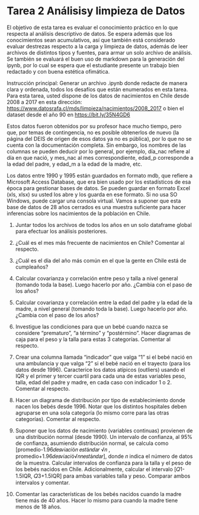 # Tarea 2 Análisisy limpieza de Datos

El objetivo de esta tarea es evaluar el conocimiento práctico en lo que respecta al análisis descriptivo de
datos. Se espera además que los conocimientos sean acumulativos, así que también está considerado evaluar
destrezas respecto a la carga y limpieza de datos, además de leer archivos de distintos tipos y fuentes, para
armar un solo archivo de análisis. Se también se evaluará el buen uso de markdown para la generación del
ipynb, por lo cual se espera que el estudiante presente un trabajo bien redactado y con buena estética
ofimática.

Instrucción principal: Generar un archivo .ipynb donde redacte de manera clara y ordenada, todos los
desafíos que están enumerados en esta tarea.
Para esta tarea, usted dispone de los datos de nacimientos en Chile desde 2008 a 2017 en esta dirección:
https://www.datosrafa.cl/mds/limpieza/nacimientos/2008_2017 o bien el dataset desde el año 90 en
https://bit.ly/35N4GD6

Estos datos fueron obtenidos por su profesor hace mucho tiempo, pero que, por temas de contingencia, no
es posible obtenerlos de nuevo (la página del DEIS de origen de esos datos ya no es pública), por lo que no
se cuenta con la documentación completa. Sin embargo, los nombres de las columnas se pueden deducir
por lo general, por ejemplo, día_nac refiere al día en que nació, y mes_nac al mes correspondiente, edad_p
corresponde a la edad del padre, y edad_m a la edad de la madre, etc.

Los datos entre 1990 y 1995 están guardados en formato mdb, que refiere a Microsoft Access Database,
que era bien usado por los estadísticos de esa época para gestionar bases de datos. Se pueden guardar en
formato Excel (xls, xlsx) su usted los abre y los guarda en ese formato. Si no usa SO Windows, puede
cargar una consola virtual. Vamos a suponer que esta base de datos de 28 años cerrados es una muestra
suficiente para hacer inferencias sobre los nacimientos de la población en Chile.

1. Juntar todos los archivos de todos los años en un solo dataframe global para efectuar los análisis
posteriores. 

2. ¿Cuál es el mes más frecuente de nacimientos en Chile? Comentar al respecto.

3. ¿Cuál es el día del año más común en el que la gente en Chile está de cumpleaños? 

4. Calcular covarianza y correlación entre peso y talla a nivel general (tomando toda la base). Luego
hacerlo por año. ¿Cambia con el paso de los años? 

5. Calcular covarianza y correlación entre la edad del padre y la edad de la madre, a nivel general
(tomando toda la base). Luego hacerlo por año. ¿Cambia con el paso de los años? 

6. Investigue las condiciones para que un bebé cuando nazca se considere “prematuro”, “a término”
y “postérmino”. Hacer diagramas de caja para el peso y la talla para estas 3 categorías. Comentar
al respecto. 

7. Crear una columna llamada “indicador” que valga “1” si el bebé nació en una ambulancia y que
valga “2” si el bebé nació en el trayecto (para los datos desde 1996). Caracterice los datos atípicos
(outliers) usando el IQR y el primer y tercer cuartil para cada una de estas variables peso, talla,
edad del padre y madre, en cada caso con indicador 1 o 2. Comentar al respecto.

8. Hacer un diagrama de distribución por tipo de establecimiento donde nacen los bebés desde 1996.
Notar que los distintos hospitales deben agruparse en una sola categoría (lo mismo corre para las
otras categorías). Comentar al respecto. 

9. Suponer que los datos de nacimiento (variables continuas) provienen de una distribución normal
(desde 1990). Un intervalo de confianza, al 95% de confianza, asumiendo distribución normal, se
calcula como [promedio-1.96𝑑𝑒𝑠𝑣𝑖𝑎𝑐𝑖ó𝑛 𝑒𝑠𝑡á𝑛𝑑𝑎𝑟
√𝑛 , promedio+1.96𝑑𝑒𝑠𝑣𝑖𝑎𝑐𝑖ó√𝑛𝑛𝑒𝑠𝑡á𝑛𝑑𝑎𝑟], donde 𝑛
indica el número de datos de la muestra. Calcular intervalos de confianza para la talla y el peso de
los bebés nacidos en Chile. Adicionalmente, calcular el intervalo [𝑄1-1.5IQR, 𝑄3+1.5IQR] para
ambas variables talla y peso. Comparar ambos intervalos y comentar. 

10. Comentar las características de los bebés nacidos cuando la madre tiene más de 40 años. Hacer lo
mismo para cuando la madre tiene menos de 18 años. 

